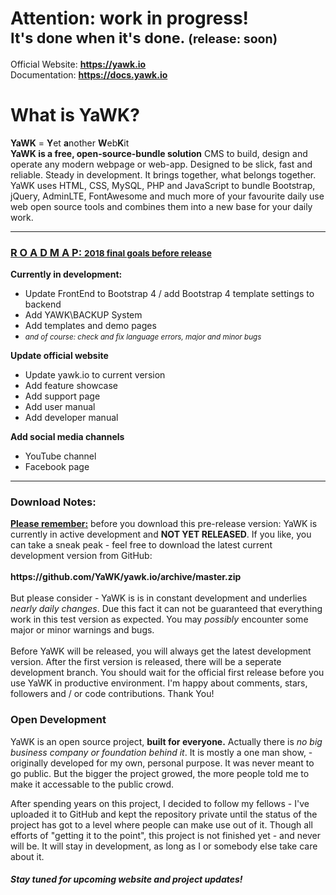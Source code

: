 <h1>Attention: work in progress! <br><small>It's done when it's done. <small>(release: soon)</small></small></h1>

Official Website: <b>https://yawk.io</b><br>
Documentation: <b>https://docs.yawk.io</b>

<h1>What is YaWK?</h1>
<b>YaWK</b> = <b>Y</b>et <b>a</b>nother <b>W</b>eb<b>K</b>it<br> 
<b>YaWK is a free, open-source-bundle solution</b> CMS to build, design and operate any modern webpage or web-app. Designed to be slick, fast and reliable. Steady in development. It brings together, what belongs together. YaWK uses HTML, CSS, MySQL, PHP and JavaScript to bundle Bootstrap, jQuery, AdminLTE, FontAwesome and much more of your favourite daily use web open source tools and combines them into a new base for your daily work.
<hr>
<h3><u>R O A D M A P: <small>2018 final goals before release</small></u></h3>
<b>Currently in development:</b>
<ul>
<li>Update FrontEnd to Bootstrap 4 / add Bootstrap 4 template settings to backend</li>
<li>Add YAWK\BACKUP System</li>
<li>Add templates and demo pages</li>
<li><i><small>and of course: check and fix language errors, major and minor bugs</small></i></li>
</ul>
<b>Update official website</b>
<ul>
<li>Update yawk.io to current version</li>
<li>Add feature showcase</li>
<li>Add support page</li>
<li>Add user manual</li>
<li>Add developer manual</li>
</ul>
<b>Add social media channels</b>
<ul>
<li>YouTube channel</li>
<li>Facebook page</li>
</ul>
<hr>
<h3>Download Notes:</h3>
<u><b>Please remember:</b></u> before you download this pre-release version: YaWK is currently in active development and <b>NOT YET RELEASED</b>.
If you like, you can take a sneak peak - feel free to download the latest current development version from GitHub: <br>
<br><b>https://github.com/YaWK/yawk.io/archive/master.zip</b>
<br><br>
But please consider - YaWK is is in constant development and underlies <i>nearly daily changes</i>. Due this fact it can not be guaranteed that everything work in this test version as expected. You may <i>possibly</i> encounter some major or minor warnings and bugs. 
<br><br>
Before YaWK will be released, you will always get the latest development version. After the first version is released, there will be a seperate development branch. You should wait for the official first release before you use YaWK in productive environment. I'm happy about comments, stars, followers and / or code contributions. Thank You!


<h3>Open Development</h3>
YaWK is an open source project, <b>built for everyone.</b> Actually there is <i>no big business company or foundation behind it</i>. It is mostly a one man show, - originally developed for my own, personal purpose. It was never meant to go public. But the bigger the project growed, the more people told me to make it accessable to the public crowd. 

After spending years on this project, I decided to follow my fellows - I've uploaded it to GitHub and kept the repository private until the status of the project has got to a level where people can make use out of it. Though all efforts of "getting it to the point", this project is not finished yet - and never will be. It will stay in development, as long as I or somebody else take care about it.

<h4><i>Stay tuned for upcoming website and project updates!</i></h4>
